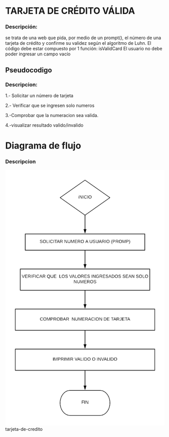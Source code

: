 # TARJETA DE CRÉDITO VÁLIDA
### Descripción:
se trata de una web que pida, por medio de un prompt(), el número de una tarjeta de crédito y confirme su validez según el algoritmo de Luhn.
El código debe estar compuesto por 1 función: isValidCard
El usuario no debe poder ingresar un campo vacío

## **Pseudocodigo**
### Descripcion:
1.- Solicitar un número de tarjeta

2.- Verificar que se ingresen solo numeros

3.-Comprobar que la numeracion sea valida.

4.-visualizar resultado valido/invalido

# **Diagrama de flujo**
### Descripcion

![diagrama de flujo problema Tarjeta](assets/img/diagramatarjeta.png)
tarjeta-de-credito
